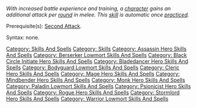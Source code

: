 *With increased battle experience and training, a
[character](:Category:_Characters.md "wikilink") gains an additional
attack per [round](Rounds.md "wikilink") in melee. This
[skill](:Category:_Skills.md "wikilink") is automatic once
[practiced](Practice.md "wikilink").*

Prerequisite(s): [Second Attack](Second_Attack.md "wikilink").

Syntax: none.

[Category: Skills And Spells](Category:_Skills_And_Spells "wikilink")
[Category: Skills](Category:_Skills "wikilink") [Category: Assassin Hero
Skills And Spells](Category:_Assassin_Hero_Skills_And_Spells "wikilink")
[Category: Berserker Lowmort Skills And
Spells](Category:_Berserker_Lowmort_Skills_And_Spells "wikilink")
[Category: Black Circle Initiate Hero Skills And
Spells](Category:_Black_Circle_Initiate_Hero_Skills_And_Spells "wikilink")
[Category: Bladedancer Hero Skills And
Spells](Category:_Bladedancer_Hero_Skills_And_Spells "wikilink")
[Category: Bodyguard Lowmort Skills And
Spells](Category:_Bodyguard_Lowmort_Skills_And_Spells "wikilink")
[Category: Cleric Hero Skills And
Spells](Category:_Cleric_Hero_Skills_And_Spells "wikilink") [Category:
Mage Hero Skills And
Spells](Category:_Mage_Hero_Skills_And_Spells "wikilink") [Category:
Mindbender Hero Skills And
Spells](Category:_Mindbender_Hero_Skills_And_Spells "wikilink")
[Category: Monk Hero Skills And
Spells](Category:_Monk_Hero_Skills_And_Spells "wikilink") [Category:
Paladin Lowmort Skills And
Spells](Category:_Paladin_Lowmort_Skills_And_Spells "wikilink")
[Category: Psionicist Hero Skills And
Spells](Category:_Psionicist_Hero_Skills_And_Spells "wikilink")
[Category: Rogue Hero Skills And
Spells](Category:_Rogue_Hero_Skills_And_Spells "wikilink") [Category:
Stormlord Hero Skills And
Spells](Category:_Stormlord_Hero_Skills_And_Spells "wikilink")
[Category: Warrior Lowmort Skills And
Spells](Category:_Warrior_Lowmort_Skills_And_Spells "wikilink")
